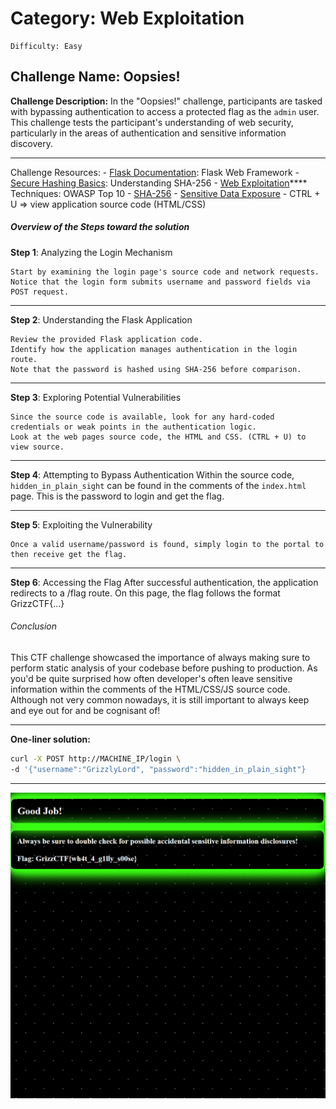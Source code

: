 # Category: Web Exploitation
    Difficulty: Easy
## Challenge Name: Oopsies!
**Challenge Description:**
In the "Oopsies!" challenge, participants are tasked with bypassing authentication to access a protected flag as the `admin` user. This challenge tests the participant's understanding of web security, particularly in the areas of authentication and sensitive information discovery.
___
Challenge Resources:
    - [Flask Documentation](https://flask.palletsprojects.com/): Flask Web Framework
    - [Secure Hashing Basics](https://brilliant.org/wiki/secure-hashing-algorithms/): Understanding SHA-256
    - [Web Exploitation](https://owasp.org/www-project-top-ten/)**** Techniques: OWASP Top 10
    - [SHA-256](https://www.simplilearn.com/tutorials/cyber-security-tutorial/sha-256-algorithm)
    - [Sensitive Data Exposure](https://www.manageengine.com/data-security/what-is/sensitive-data-exposure.html)
    - CTRL + U => view application source code (HTML/CSS)
##### Overview of the Steps toward the solution
**Step 1**: Analyzing the Login Mechanism

    Start by examining the login page's source code and network requests.
    Notice that the login form submits username and password fields via POST request.
___
**Step 2**: Understanding the Flask Application

    Review the provided Flask application code.
    Identify how the application manages authentication in the login route.
    Note that the password is hashed using SHA-256 before comparison.
    
___
**Step 3**: Exploring Potential Vulnerabilities

    Since the source code is available, look for any hard-coded credentials or weak points in the authentication logic.
    Look at the web pages source code, the HTML and CSS. (CTRL + U) to view source.
___
**Step 4**: Attempting to Bypass Authentication
    Within the source code, `hidden_in_plain_sight` can be found in the comments of the `index.html` page. This is the password to login and get the flag.
___
**Step 5**: Exploiting the Vulnerability

    Once a valid username/password is found, simply login to the portal to then receive get the flag.
___
**Step 6**: Accessing the Flag
    After successful authentication, the application redirects to a /flag route.
    On this page, the flag follows the format GrizzCTF{...}

###### Conclusion
This CTF challenge showcased the importance of always making sure to perform static analysis of your codebase before pushing to production. As you'd be quite surprised how often developer's often leave sensitive information within the comments of the HTML/CSS/JS source code. Although not very common nowadays, it is still important to always keep and eye out for and be cognisant of!

---

**One-liner solution:**
```bash
curl -X POST http://MACHINE_IP/login \
-d '{"username":"GrizzlyLord", "password":"hidden_in_plain_sight"}
```

---
![Solution](image.png)


